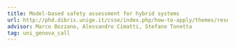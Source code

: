 ```yaml
---
title: Model-based safety assessment for hybrid systems
url: http://phd.dibris.unige.it/csse/index.php/how-to-apply/themes/research-projects#bozzano
advisor: Marco Bozzano, Alessandro Cimatti, Stefano Tonetta
tag: uni_genova_call
---
```

